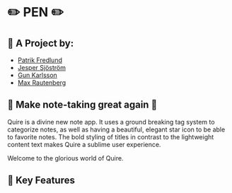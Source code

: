 # :pencil2: PEN :pencil2:

## :information_desk_person: A Project by:

- [Patrik Fredlund](https://github.com/patrik-fredlund)
- [Jesper Sjöström](https://github.com/SjostromJesper)
- [Gun Karlsson](https://github.com/gunkarlsson)
- [Max Rautenberg](https://github.com/mrautenberg)

## :crown: Make note-taking great again :crown:

Quire is a divine new note app. 
It uses a ground breaking tag system to categorize notes, as well as having a beautiful, elegant star icon to be able to favorite notes. 
The bold styling of titles in contrast to the lightweight content text makes Quire a sublime user experience. 

Welcome to the glorious world of Quire.


## :tada: Key Features
